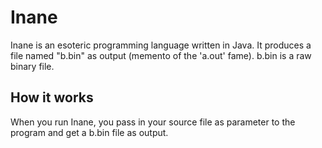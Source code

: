 # Inane
Inane is an esoteric programming language written in Java. It produces a file 
named "b.bin" as output (memento of the 'a.out' fame). b.bin is a raw binary
file.

## How it works
When you run Inane, you pass in your source file as parameter to the program
and get a b.bin file as output.